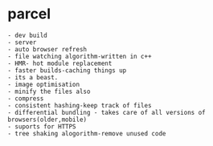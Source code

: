 # parcel
    - dev build
    - server
    - auto browser refresh
    - file watching algorithm-written in c++
    - HMR- hot module replacement
    - faster builds-caching things up
    - its a beast.
    - image optimisation
    - minify the files also
    - compress
    - consistent hashing-keep track of files
    - differential bundling - takes care of all versions of browsers(older,mobile)
    - suports for HTTPS
    - tree shaking alogorithm-remove unused code